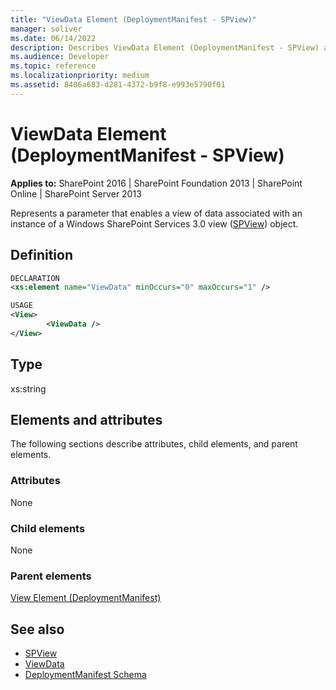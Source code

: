 ```yaml
---
title: "ViewData Element (DeploymentManifest - SPView)"
manager: soliver
ms.date: 06/14/2022
description: Describes ViewData Element (DeploymentManifest - SPView) and provides information on elements and attributes.
ms.audience: Developer
ms.topic: reference
ms.localizationpriority: medium
ms.assetid: 8406a683-d281-4372-b9f8-e993e5790f01
---
```


# ViewData Element (DeploymentManifest - SPView)

**Applies to:** SharePoint 2016 | SharePoint Foundation 2013 | SharePoint Online | SharePoint Server 2013

Represents a parameter that enables a view of data associated with an instance of a Windows SharePoint Services 3.0 view ([SPView](https://msdn.microsoft.com/library/Microsoft.SharePoint.SPView.aspx)) object.

## Definition

```XML
DECLARATION
<xs:element name="ViewData" minOccurs="0" maxOccurs="1" />

USAGE
<View>
        <ViewData />
</View>

```

## Type

xs:string

## Elements and attributes

The following sections describe attributes, child elements, and parent elements.

### Attributes

None

### Child elements

None

### Parent elements

[View Element (DeploymentManifest)](view-element-deploymentmanifest.md)

## See also

- [SPView](https://msdn.microsoft.com/library/Microsoft.SharePoint.SPView.aspx)
- [ViewData](https://msdn.microsoft.com/library/Microsoft.SharePoint.SPView.ViewData.aspx)
- [DeploymentManifest Schema](deploymentmanifest-schema.md)
